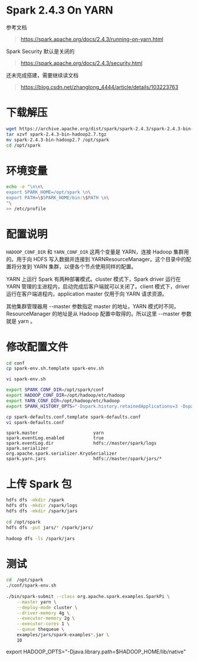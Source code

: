 # Spark 2.4.3 On YARN

参考文档
> https://spark.apache.org/docs/2.4.3/running-on-yarn.html

Spark Security 默认是关闭的
> https://spark.apache.org/docs/2.4.3/security.html

还未完成搭建，需要继续读文档

> https://blog.csdn.net/zhanglong_4444/article/details/103223763

# 下载解压

```bash
wget https://archive.apache.org/dist/spark/spark-2.4.3/spark-2.4.3-bin-hadoop2.7.tgz
tar xzvf spark-2.4.3-bin-hadoop2.7.tgz
mv spark-2.4.3-bin-hadoop2.7 /opt/spark
cd /opt/spark
```

# 环境变量
```bash
echo -e "\n\n\
export SPARK_HOME=/opt/spark \n\
export PATH=\$SPARK_HOME/bin:\$PATH \n\
"\
>> /etc/profile
```

# 配置说明

`HADOOP_CONF_DIR` 和 `YARN_CONF_DIR` 这两个变量是 YARN，连接 Hadoop 集群用的。用于向 HDFS 写入数据并连接到 YARNResourceManager。这个目录中的配置将分发到 YARN 集群，以便各个节点使用同样的配置。

YARN 上运行 Spark 有两种部署模式。cluster 模式下，Spark driver 运行在 YARN 管理的主进程内，启动完成后客户端就可以关闭了。client 模式下，driver 运行在客户端进程内，application master 仅用于向 YARN 请求资源。

其他集群管理器用 --master 参数指定 master 的地址，YARN 模式时不同，ResourceManager 的地址是从 Hadoop 配置中取得的。所以这里 --master 参数就是 yarn 。


# 修改配置文件

```bash
cd conf
cp spark-env.sh.template spark-env.sh

vi spark-env.sh
```

```bash
export SPARK_CONF_DIR=/opt/spark/conf  
export HADOOP_CONF_DIR=/opt/hadoop/etc/hadoop  
export YARN_CONF_DIR=/opt/hadoop/etc/hadoop  
export SPARK_HISTORY_OPTS="-Dspark.history.retainedApplications=3 -Dspark.history.fs.logDirectory=hdfs://master/spark/logs"
```

```bash
cp spark-defaults.conf.template spark-defaults.conf
vi spark-defaults.conf
```

```
spark.master                     yarn
spark.eventLog.enabled           true
spark.eventLog.dir               hdfs://master/spark/logs
spark.serializer                 org.apache.spark.serializer.KryoSerializer
spark.yarn.jars                  hdfs://master/spark/jars/*
```

# 上传 Spark 包

```bash
hdfs dfs -mkdir /spark  
hdfs dfs -mkdir /spark/logs  
hdfs dfs -mkdir /spark/jars  
  
cd /opt/spark
hdfs dfs -put jars/* /spark/jars/  
 
hadoop dfs -ls /spark/jars
```

# 测试

```bash
cd  /opt/spark
./conf/spark-env.sh
 
./bin/spark-submit --class org.apache.spark.examples.SparkPi \
    --master yarn \
    --deploy-mode cluster \
    --driver-memory 4g \
    --executor-memory 2g \
    --executor-cores 1 \
    --queue thequeue \
    examples/jars/spark-examples*.jar \
    10
```

export HADOOP_OPTS="-Djava.library.path=$HADOOP_HOME/lib/native"